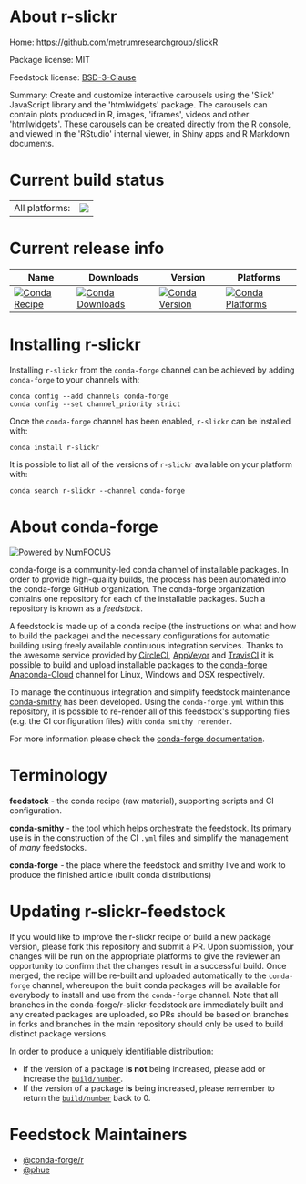 About r-slickr
==============

Home: https://github.com/metrumresearchgroup/slickR

Package license: MIT

Feedstock license: [BSD-3-Clause](https://github.com/conda-forge/r-slickr-feedstock/blob/master/LICENSE.txt)

Summary: Create and customize interactive carousels using the 'Slick' JavaScript library and the 'htmlwidgets' package. The carousels can contain plots produced in R, images, 'iframes', videos and other 'htmlwidgets'.  These carousels can be created directly from the R console, and viewed in the 'RStudio' internal viewer, in Shiny apps and R Markdown documents.

Current build status
====================


<table><tr><td>All platforms:</td>
    <td>
      <a href="https://dev.azure.com/conda-forge/feedstock-builds/_build/latest?definitionId=9192&branchName=master">
        <img src="https://dev.azure.com/conda-forge/feedstock-builds/_apis/build/status/r-slickr-feedstock?branchName=master">
      </a>
    </td>
  </tr>
</table>

Current release info
====================

| Name | Downloads | Version | Platforms |
| --- | --- | --- | --- |
| [![Conda Recipe](https://img.shields.io/badge/recipe-r--slickr-green.svg)](https://anaconda.org/conda-forge/r-slickr) | [![Conda Downloads](https://img.shields.io/conda/dn/conda-forge/r-slickr.svg)](https://anaconda.org/conda-forge/r-slickr) | [![Conda Version](https://img.shields.io/conda/vn/conda-forge/r-slickr.svg)](https://anaconda.org/conda-forge/r-slickr) | [![Conda Platforms](https://img.shields.io/conda/pn/conda-forge/r-slickr.svg)](https://anaconda.org/conda-forge/r-slickr) |

Installing r-slickr
===================

Installing `r-slickr` from the `conda-forge` channel can be achieved by adding `conda-forge` to your channels with:

```
conda config --add channels conda-forge
conda config --set channel_priority strict
```

Once the `conda-forge` channel has been enabled, `r-slickr` can be installed with:

```
conda install r-slickr
```

It is possible to list all of the versions of `r-slickr` available on your platform with:

```
conda search r-slickr --channel conda-forge
```


About conda-forge
=================

[![Powered by NumFOCUS](https://img.shields.io/badge/powered%20by-NumFOCUS-orange.svg?style=flat&colorA=E1523D&colorB=007D8A)](http://numfocus.org)

conda-forge is a community-led conda channel of installable packages.
In order to provide high-quality builds, the process has been automated into the
conda-forge GitHub organization. The conda-forge organization contains one repository
for each of the installable packages. Such a repository is known as a *feedstock*.

A feedstock is made up of a conda recipe (the instructions on what and how to build
the package) and the necessary configurations for automatic building using freely
available continuous integration services. Thanks to the awesome service provided by
[CircleCI](https://circleci.com/), [AppVeyor](https://www.appveyor.com/)
and [TravisCI](https://travis-ci.com/) it is possible to build and upload installable
packages to the [conda-forge](https://anaconda.org/conda-forge)
[Anaconda-Cloud](https://anaconda.org/) channel for Linux, Windows and OSX respectively.

To manage the continuous integration and simplify feedstock maintenance
[conda-smithy](https://github.com/conda-forge/conda-smithy) has been developed.
Using the ``conda-forge.yml`` within this repository, it is possible to re-render all of
this feedstock's supporting files (e.g. the CI configuration files) with ``conda smithy rerender``.

For more information please check the [conda-forge documentation](https://conda-forge.org/docs/).

Terminology
===========

**feedstock** - the conda recipe (raw material), supporting scripts and CI configuration.

**conda-smithy** - the tool which helps orchestrate the feedstock.
                   Its primary use is in the construction of the CI ``.yml`` files
                   and simplify the management of *many* feedstocks.

**conda-forge** - the place where the feedstock and smithy live and work to
                  produce the finished article (built conda distributions)


Updating r-slickr-feedstock
===========================

If you would like to improve the r-slickr recipe or build a new
package version, please fork this repository and submit a PR. Upon submission,
your changes will be run on the appropriate platforms to give the reviewer an
opportunity to confirm that the changes result in a successful build. Once
merged, the recipe will be re-built and uploaded automatically to the
`conda-forge` channel, whereupon the built conda packages will be available for
everybody to install and use from the `conda-forge` channel.
Note that all branches in the conda-forge/r-slickr-feedstock are
immediately built and any created packages are uploaded, so PRs should be based
on branches in forks and branches in the main repository should only be used to
build distinct package versions.

In order to produce a uniquely identifiable distribution:
 * If the version of a package **is not** being increased, please add or increase
   the [``build/number``](https://docs.conda.io/projects/conda-build/en/latest/resources/define-metadata.html#build-number-and-string).
 * If the version of a package **is** being increased, please remember to return
   the [``build/number``](https://docs.conda.io/projects/conda-build/en/latest/resources/define-metadata.html#build-number-and-string)
   back to 0.

Feedstock Maintainers
=====================

* [@conda-forge/r](https://github.com/conda-forge/r/)
* [@phue](https://github.com/phue/)

